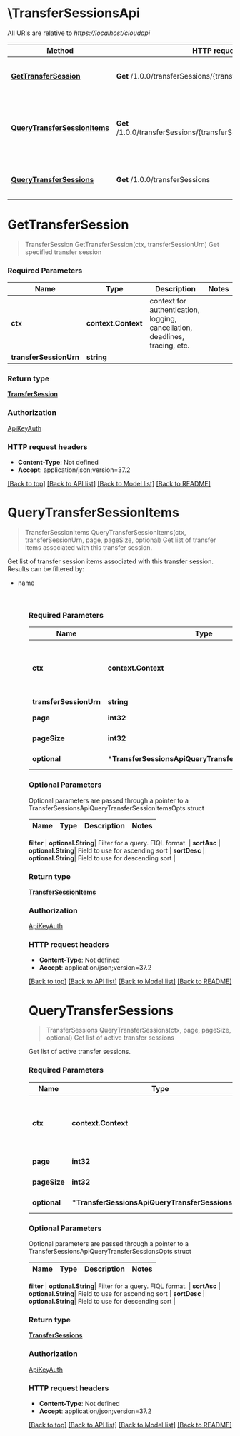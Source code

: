 # \TransferSessionsApi

All URIs are relative to *https://localhost/cloudapi*

Method | HTTP request | Description
------------- | ------------- | -------------
[**GetTransferSession**](TransferSessionsApi.md#GetTransferSession) | **Get** /1.0.0/transferSessions/{transferSessionUrn} | Get specified transfer session
[**QueryTransferSessionItems**](TransferSessionsApi.md#QueryTransferSessionItems) | **Get** /1.0.0/transferSessions/{transferSessionUrn}/transferItems | Get list of transfer items associated with this transfer session.
[**QueryTransferSessions**](TransferSessionsApi.md#QueryTransferSessions) | **Get** /1.0.0/transferSessions | Get list of active transfer sessions


# **GetTransferSession**
> TransferSession GetTransferSession(ctx, transferSessionUrn)
Get specified transfer session

### Required Parameters

Name | Type | Description  | Notes
------------- | ------------- | ------------- | -------------
 **ctx** | **context.Context** | context for authentication, logging, cancellation, deadlines, tracing, etc.
  **transferSessionUrn** | **string**|  | 

### Return type

[**TransferSession**](TransferSession.md)

### Authorization

[ApiKeyAuth](../README.md#ApiKeyAuth)

### HTTP request headers

 - **Content-Type**: Not defined
 - **Accept**: application/json;version=37.2

[[Back to top]](#) [[Back to API list]](../README.md#documentation-for-api-endpoints) [[Back to Model list]](../README.md#documentation-for-models) [[Back to README]](../README.md)

# **QueryTransferSessionItems**
> TransferSessionItems QueryTransferSessionItems(ctx, transferSessionUrn, page, pageSize, optional)
Get list of transfer items associated with this transfer session.

Get list of transfer session items associated with this transfer session. <br> Results can be filtered by: <ul>   <li> name </li> <ul> <br> 

### Required Parameters

Name | Type | Description  | Notes
------------- | ------------- | ------------- | -------------
 **ctx** | **context.Context** | context for authentication, logging, cancellation, deadlines, tracing, etc.
  **transferSessionUrn** | **string**|  | 
  **page** | **int32**| Page to fetch, zero offset. | [default to 1]
  **pageSize** | **int32**| Results per page to fetch. | [default to 25]
 **optional** | ***TransferSessionsApiQueryTransferSessionItemsOpts** | optional parameters | nil if no parameters

### Optional Parameters
Optional parameters are passed through a pointer to a TransferSessionsApiQueryTransferSessionItemsOpts struct

Name | Type | Description  | Notes
------------- | ------------- | ------------- | -------------



 **filter** | **optional.String**| Filter for a query.  FIQL format. | 
 **sortAsc** | **optional.String**| Field to use for ascending sort | 
 **sortDesc** | **optional.String**| Field to use for descending sort | 

### Return type

[**TransferSessionItems**](TransferSessionItems.md)

### Authorization

[ApiKeyAuth](../README.md#ApiKeyAuth)

### HTTP request headers

 - **Content-Type**: Not defined
 - **Accept**: application/json;version=37.2

[[Back to top]](#) [[Back to API list]](../README.md#documentation-for-api-endpoints) [[Back to Model list]](../README.md#documentation-for-models) [[Back to README]](../README.md)

# **QueryTransferSessions**
> TransferSessions QueryTransferSessions(ctx, page, pageSize, optional)
Get list of active transfer sessions

Get list of active transfer sessions. 

### Required Parameters

Name | Type | Description  | Notes
------------- | ------------- | ------------- | -------------
 **ctx** | **context.Context** | context for authentication, logging, cancellation, deadlines, tracing, etc.
  **page** | **int32**| Page to fetch, zero offset. | [default to 1]
  **pageSize** | **int32**| Results per page to fetch. | [default to 25]
 **optional** | ***TransferSessionsApiQueryTransferSessionsOpts** | optional parameters | nil if no parameters

### Optional Parameters
Optional parameters are passed through a pointer to a TransferSessionsApiQueryTransferSessionsOpts struct

Name | Type | Description  | Notes
------------- | ------------- | ------------- | -------------


 **filter** | **optional.String**| Filter for a query.  FIQL format. | 
 **sortAsc** | **optional.String**| Field to use for ascending sort | 
 **sortDesc** | **optional.String**| Field to use for descending sort | 

### Return type

[**TransferSessions**](TransferSessions.md)

### Authorization

[ApiKeyAuth](../README.md#ApiKeyAuth)

### HTTP request headers

 - **Content-Type**: Not defined
 - **Accept**: application/json;version=37.2

[[Back to top]](#) [[Back to API list]](../README.md#documentation-for-api-endpoints) [[Back to Model list]](../README.md#documentation-for-models) [[Back to README]](../README.md)

